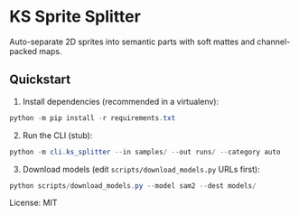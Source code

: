 # KS Sprite Splitter

Auto-separate 2D sprites into semantic parts with soft mattes and channel-packed maps.

Quickstart
---------

1. Install dependencies (recommended in a virtualenv):

```powershell
python -m pip install -r requirements.txt
```

2. Run the CLI (stub):

```powershell
python -m cli.ks_splitter --in samples/ --out runs/ --category auto
```

3. Download models (edit `scripts/download_models.py` URLs first):

```powershell
python scripts/download_models.py --model sam2 --dest models/
```

License: MIT
